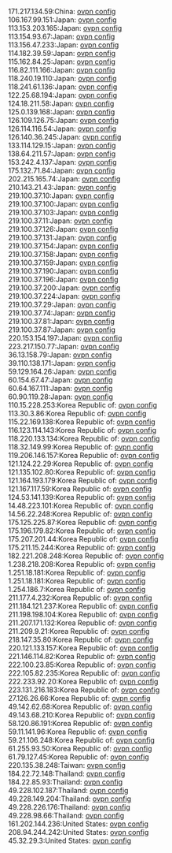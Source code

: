 171.217.134.59:China: [ovpn config](vpn/171_217_134_59.ovpn)  
106.167.99.151:Japan: [ovpn config](vpn/106_167_99_151.ovpn)  
113.153.203.165:Japan: [ovpn config](vpn/113_153_203_165.ovpn)  
113.154.93.67:Japan: [ovpn config](vpn/113_154_93_67.ovpn)  
113.156.47.233:Japan: [ovpn config](vpn/113_156_47_233.ovpn)  
114.182.39.59:Japan: [ovpn config](vpn/114_182_39_59.ovpn)  
115.162.84.25:Japan: [ovpn config](vpn/115_162_84_25.ovpn)  
116.82.111.166:Japan: [ovpn config](vpn/116_82_111_166.ovpn)  
118.240.19.110:Japan: [ovpn config](vpn/118_240_19_110.ovpn)  
118.241.61.136:Japan: [ovpn config](vpn/118_241_61_136.ovpn)  
122.25.68.194:Japan: [ovpn config](vpn/122_25_68_194.ovpn)  
124.18.211.58:Japan: [ovpn config](vpn/124_18_211_58.ovpn)  
125.0.139.168:Japan: [ovpn config](vpn/125_0_139_168.ovpn)  
126.109.126.75:Japan: [ovpn config](vpn/126_109_126_75.ovpn)  
126.114.116.54:Japan: [ovpn config](vpn/126_114_116_54.ovpn)  
126.140.36.245:Japan: [ovpn config](vpn/126_140_36_245.ovpn)  
133.114.129.15:Japan: [ovpn config](vpn/133_114_129_15.ovpn)  
138.64.211.57:Japan: [ovpn config](vpn/138_64_211_57.ovpn)  
153.242.4.137:Japan: [ovpn config](vpn/153_242_4_137.ovpn)  
175.132.71.84:Japan: [ovpn config](vpn/175_132_71_84.ovpn)  
202.215.165.74:Japan: [ovpn config](vpn/202_215_165_74.ovpn)  
210.143.21.43:Japan: [ovpn config](vpn/210_143_21_43.ovpn)  
219.100.37.10:Japan: [ovpn config](vpn/219_100_37_10.ovpn)  
219.100.37.100:Japan: [ovpn config](vpn/219_100_37_100.ovpn)  
219.100.37.103:Japan: [ovpn config](vpn/219_100_37_103.ovpn)  
219.100.37.11:Japan: [ovpn config](vpn/219_100_37_11.ovpn)  
219.100.37.126:Japan: [ovpn config](vpn/219_100_37_126.ovpn)  
219.100.37.131:Japan: [ovpn config](vpn/219_100_37_131.ovpn)  
219.100.37.154:Japan: [ovpn config](vpn/219_100_37_154.ovpn)  
219.100.37.158:Japan: [ovpn config](vpn/219_100_37_158.ovpn)  
219.100.37.159:Japan: [ovpn config](vpn/219_100_37_159.ovpn)  
219.100.37.190:Japan: [ovpn config](vpn/219_100_37_190.ovpn)  
219.100.37.196:Japan: [ovpn config](vpn/219_100_37_196.ovpn)  
219.100.37.200:Japan: [ovpn config](vpn/219_100_37_200.ovpn)  
219.100.37.224:Japan: [ovpn config](vpn/219_100_37_224.ovpn)  
219.100.37.29:Japan: [ovpn config](vpn/219_100_37_29.ovpn)  
219.100.37.74:Japan: [ovpn config](vpn/219_100_37_74.ovpn)  
219.100.37.81:Japan: [ovpn config](vpn/219_100_37_81.ovpn)  
219.100.37.87:Japan: [ovpn config](vpn/219_100_37_87.ovpn)  
220.153.154.197:Japan: [ovpn config](vpn/220_153_154_197.ovpn)  
223.217.150.77:Japan: [ovpn config](vpn/223_217_150_77.ovpn)  
36.13.158.79:Japan: [ovpn config](vpn/36_13_158_79.ovpn)  
39.110.138.171:Japan: [ovpn config](vpn/39_110_138_171.ovpn)  
59.129.164.26:Japan: [ovpn config](vpn/59_129_164_26.ovpn)  
60.154.67.47:Japan: [ovpn config](vpn/60_154_67_47.ovpn)  
60.64.167.111:Japan: [ovpn config](vpn/60_64_167_111.ovpn)  
60.90.119.28:Japan: [ovpn config](vpn/60_90_119_28.ovpn)  
110.15.228.253:Korea Republic of: [ovpn config](vpn/110_15_228_253.ovpn)  
113.30.3.86:Korea Republic of: [ovpn config](vpn/113_30_3_86.ovpn)  
115.22.169.138:Korea Republic of: [ovpn config](vpn/115_22_169_138.ovpn)  
116.123.114.143:Korea Republic of: [ovpn config](vpn/116_123_114_143.ovpn)  
118.220.133.134:Korea Republic of: [ovpn config](vpn/118_220_133_134.ovpn)  
118.32.149.99:Korea Republic of: [ovpn config](vpn/118_32_149_99.ovpn)  
119.206.146.157:Korea Republic of: [ovpn config](vpn/119_206_146_157.ovpn)  
121.124.22.29:Korea Republic of: [ovpn config](vpn/121_124_22_29.ovpn)  
121.135.102.80:Korea Republic of: [ovpn config](vpn/121_135_102_80.ovpn)  
121.164.193.179:Korea Republic of: [ovpn config](vpn/121_164_193_179.ovpn)  
121.167.117.59:Korea Republic of: [ovpn config](vpn/121_167_117_59.ovpn)  
124.53.141.139:Korea Republic of: [ovpn config](vpn/124_53_141_139.ovpn)  
14.48.223.101:Korea Republic of: [ovpn config](vpn/14_48_223_101.ovpn)  
14.56.22.248:Korea Republic of: [ovpn config](vpn/14_56_22_248.ovpn)  
175.125.225.87:Korea Republic of: [ovpn config](vpn/175_125_225_87.ovpn)  
175.196.179.82:Korea Republic of: [ovpn config](vpn/175_196_179_82.ovpn)  
175.207.201.44:Korea Republic of: [ovpn config](vpn/175_207_201_44.ovpn)  
175.211.15.244:Korea Republic of: [ovpn config](vpn/175_211_15_244.ovpn)  
182.221.208.248:Korea Republic of: [ovpn config](vpn/182_221_208_248.ovpn)  
1.238.218.208:Korea Republic of: [ovpn config](vpn/1_238_218_208.ovpn)  
1.251.18.181:Korea Republic of: [ovpn config](vpn/1_251_18_181.ovpn)  
1.251.18.181:Korea Republic of: [ovpn config](vpn/1_251_18_181.ovpn)  
1.254.186.7:Korea Republic of: [ovpn config](vpn/1_254_186_7.ovpn)  
211.177.4.232:Korea Republic of: [ovpn config](vpn/211_177_4_232.ovpn)  
211.184.121.237:Korea Republic of: [ovpn config](vpn/211_184_121_237.ovpn)  
211.198.198.104:Korea Republic of: [ovpn config](vpn/211_198_198_104.ovpn)  
211.207.171.132:Korea Republic of: [ovpn config](vpn/211_207_171_132.ovpn)  
211.209.9.21:Korea Republic of: [ovpn config](vpn/211_209_9_21.ovpn)  
218.147.35.80:Korea Republic of: [ovpn config](vpn/218_147_35_80.ovpn)  
220.121.133.157:Korea Republic of: [ovpn config](vpn/220_121_133_157.ovpn)  
221.146.114.82:Korea Republic of: [ovpn config](vpn/221_146_114_82.ovpn)  
222.100.23.85:Korea Republic of: [ovpn config](vpn/222_100_23_85.ovpn)  
222.105.82.235:Korea Republic of: [ovpn config](vpn/222_105_82_235.ovpn)  
222.233.92.20:Korea Republic of: [ovpn config](vpn/222_233_92_20.ovpn)  
223.131.216.183:Korea Republic of: [ovpn config](vpn/223_131_216_183.ovpn)  
27.126.26.66:Korea Republic of: [ovpn config](vpn/27_126_26_66.ovpn)  
49.142.62.68:Korea Republic of: [ovpn config](vpn/49_142_62_68.ovpn)  
49.143.68.210:Korea Republic of: [ovpn config](vpn/49_143_68_210.ovpn)  
58.120.86.191:Korea Republic of: [ovpn config](vpn/58_120_86_191.ovpn)  
59.11.141.96:Korea Republic of: [ovpn config](vpn/59_11_141_96.ovpn)  
59.21.106.248:Korea Republic of: [ovpn config](vpn/59_21_106_248.ovpn)  
61.255.93.50:Korea Republic of: [ovpn config](vpn/61_255_93_50.ovpn)  
61.79.127.45:Korea Republic of: [ovpn config](vpn/61_79_127_45.ovpn)  
220.135.38.248:Taiwan: [ovpn config](vpn/220_135_38_248.ovpn)  
184.22.72.148:Thailand: [ovpn config](vpn/184_22_72_148.ovpn)  
184.22.85.93:Thailand: [ovpn config](vpn/184_22_85_93.ovpn)  
49.228.102.187:Thailand: [ovpn config](vpn/49_228_102_187.ovpn)  
49.228.149.204:Thailand: [ovpn config](vpn/49_228_149_204.ovpn)  
49.228.226.176:Thailand: [ovpn config](vpn/49_228_226_176.ovpn)  
49.228.98.66:Thailand: [ovpn config](vpn/49_228_98_66.ovpn)  
161.202.144.236:United States: [ovpn config](vpn/161_202_144_236.ovpn)  
208.94.244.242:United States: [ovpn config](vpn/208_94_244_242.ovpn)  
45.32.29.3:United States: [ovpn config](vpn/45_32_29_3.ovpn)  
